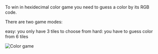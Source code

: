 To win in hexidecimal color game you need to guess a color by its RGB code.

There are two game modes:

easy: you only have 3 tiles to choose from
hard: you have to guess color from 6 tiles

![](colorgme.png?raw=true "Color game")
